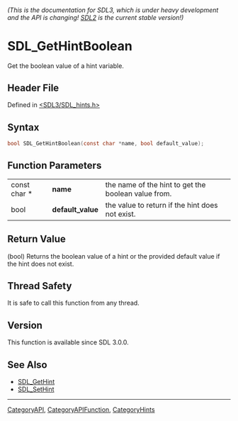 ###### (This is the documentation for SDL3, which is under heavy development and the API is changing! [SDL2](https://wiki.libsdl.org/SDL2/) is the current stable version!)
# SDL_GetHintBoolean

Get the boolean value of a hint variable.

## Header File

Defined in [<SDL3/SDL_hints.h>](https://github.com/libsdl-org/SDL/blob/main/include/SDL3/SDL_hints.h)

## Syntax

```c
bool SDL_GetHintBoolean(const char *name, bool default_value);
```

## Function Parameters

|              |                   |                                                     |
| ------------ | ----------------- | --------------------------------------------------- |
| const char * | **name**          | the name of the hint to get the boolean value from. |
| bool         | **default_value** | the value to return if the hint does not exist.     |

## Return Value

(bool) Returns the boolean value of a hint or the provided default value if
the hint does not exist.

## Thread Safety

It is safe to call this function from any thread.

## Version

This function is available since SDL 3.0.0.

## See Also

- [SDL_GetHint](SDL_GetHint)
- [SDL_SetHint](SDL_SetHint)

----
[CategoryAPI](CategoryAPI), [CategoryAPIFunction](CategoryAPIFunction), [CategoryHints](CategoryHints)

